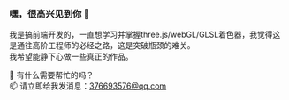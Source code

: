 ### 嘿，很高兴见到你 👋

我是搞前端开发的，一直想学习并掌握three.js/webGL/GLSL着色器，我觉得这是通往高阶工程师的必经之路，这是突破瓶颈的难关。<br/>
我希望能静下心做一些真正的作品。

💬 有什么需要帮忙的吗？<br/>
📫 请立即给我发消息：<a href="mailto:376693576@qq.com" target="_blank">376693576@qq.com</a>

<!--
**javaLuo/javaLuo** is a ✨ _special_ ✨ repository because its `README.md` (this file) appears on your GitHub profile.

Here are some ideas to get you started:

- 🔭 I’m currently working on ...
- 🌱 I’m currently learning ...
- 👯 I’m looking to collaborate on ...
- 🤔 I’m looking for help with ...
- 💬 Ask me about ...
- 📫 How to reach me: ...
- 😄 Pronouns: ...
- ⚡ Fun fact: ...
-->
